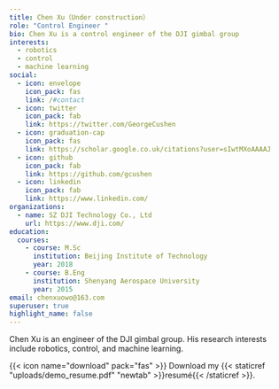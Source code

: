```yaml
---
title: Chen Xu（Under construction）
role: "Control Engineer "
bio: Chen Xu is a control engineer of the DJI gimbal group
interests:
  - robotics
  - control
  - machine learning
social:
  - icon: envelope
    icon_pack: fas
    link: /#contact
  - icon: twitter
    icon_pack: fab
    link: https://twitter.com/GeorgeCushen
  - icon: graduation-cap
    icon_pack: fas
    link: https://scholar.google.co.uk/citations?user=sIwtMXoAAAAJ
  - icon: github
    icon_pack: fab
    link: https://github.com/gcushen
  - icon: linkedin
    icon_pack: fab
    link: https://www.linkedin.com/
organizations:
  - name: SZ DJI Technology Co., Ltd
    url: https://www.dji.com/
education:
  courses:
    - course: M.Sc
      institution: Beijing Institute of Technology
      year: 2018
    - course: B.Eng
      institution: Shenyang Aerospace University
      year: 2015
email: chenxuowo@163.com
superuser: true
highlight_name: false
---
```

Chen Xu is an engineer of the DJI gimbal group. His research interests include robotics, control, and machine learning. 

{{< icon name="download" pack="fas" >}} Download my {{< staticref "uploads/demo_resume.pdf" "newtab" >}}resumé{{< /staticref >}}.
